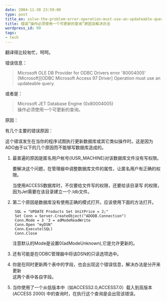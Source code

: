 ```yaml
---
date: 2004-11-30 23:59:00
type: post
title_en: solve-the-problem-error-operation-must-use-an-updateable-query
title: 错误“操作必须使用一个可更新的查询”原因及解决办法
wordpress_id: 99
tags:
- tech
---
```


翻译得比较匆忙，呵呵。  

错误信息：  

>Microsoft OLE DB Provider for ODBC Drivers error '80004005'  
[Microsoft][ODBC Microsoft Access 97 Driver] Operation must use an updateable query.  

或者是：  

>Microsoft JET Database Engine (0x80004005)  
操作必须使用一个可更新的查询。  
  
原因：  

有几个主要的错误原因：  

这个错误发生在当你的程序试图执行更新数据库或其它类似操作时。这是因为ADO由于以下的几个原因而不能够写数据库造成的。  

1. 最普遍的原因是匿名用户帐号(IUSR_MACHINE)对该数据库文件没有写权限。  

	要解决这个问题，在管理器中调整数据库文件的属性，让匿名用户有正确的权限。  

	当使用ACCESS数据库时，不仅要给文件写的权限，还要给该目录写 的权限，因为Jet需要在该目录建立一个.ldb文件。  

2. 第二个原因是数据库没有使用正确的模式打开。应该使用下面的方法打开。  

		SQL = "UPDATE Products Set UnitPrice = 2;"  
		Set Conn = Server.CreateObject("ADODB.Connection")  
		Conn.Mode = 3 '3 = adModeReadWrite  
		Conn.Open "myDSN"  
		Conn.Execute(SQL)  
		Conn.Close  

	注意默认的Mode是设置0(adModeUnknown),它是允许更新的。  

3. 还有可能是在ODBC管理器中将该DSN的只读选项选中。  
4. 你是在同时更新两个表中的字段，也会出现这个错误信息，解决办法是分开来更新  
这两个表中各自字段。  
5. 当你使用了一个从低版本中（如ACCESS2.0,ACCESS7.0）载入到高版本(ACCESS 2000) 中的查询时，在执行这个查询是会出现该错误。
